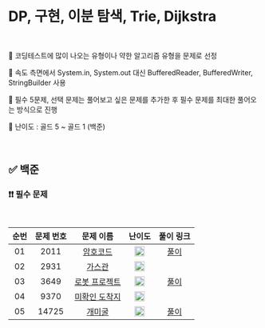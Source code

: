 # DP, 구현, 이분 탐색, Trie, Dijkstra

<br/>

📌 코딩테스트에 많이 나오는 유형이나 약한 알고리즘 유형을 문제로 선정

📌 속도 측면에서 System.in, System.out 대신 BufferedReader, BufferedWriter, StringBuilder 사용

📌 필수 5문제, 선택 문제는 풀어보고 싶은 문제를 추가한 후 필수 문제를 최대한 풀어오는 방식으로 진행

📌 난이도 : 골드 5 ~ 골드 1 (백준)

<br/>

## ✅ 백준

### ❗❗ 필수 문제

<br/>

순번 | 문제 번호 | 문제 이름 | 난이도 | 풀이 링크
:---: | :---: | :---: | :---: | :---: 
01 | 2011 | [암호코드](https://www.acmicpc.net/problem/2011) | <img src="https://static.solved.ac/tier_small/11.svg" width=20px> | [풀이](https://github.com/psj98/Java_Study_Coding_18/blob/main/study/src/study_230628/problemset/boj_2011.java)
02 | 2931 | [가스관](https://www.acmicpc.net/problem/2931) | <img src="https://static.solved.ac/tier_small/13.svg" width=20px> | []()
03 | 3649 | [로봇 프로젝트](https://www.acmicpc.net/problem/3649) | <img src="https://static.solved.ac/tier_small/11.svg" width=20px> | [풀이](https://github.com/psj98/Java_Study_Coding_18/blob/main/study/src/study_230628/problemset/boj_3649.java)
04 | 9370 | [미확인 도착지](https://www.acmicpc.net/problem/9370) | <img src="https://static.solved.ac/tier_small/14.svg" width=20px> | []()
05 | 14725 | [개미굴](https://www.acmicpc.net/problem/14725) | <img src="https://static.solved.ac/tier_small/13.svg" width=20px> | [풀이](https://github.com/psj98/Java_Study_Coding_18/blob/main/study/src/study_230628/problemset/boj_14725.java)